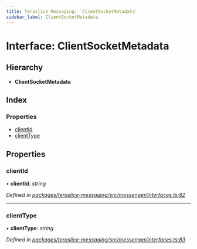 ```yaml
---
title: Teraslice Messaging: `ClientSocketMetadata`
sidebar_label: ClientSocketMetadata
---
```


# Interface: ClientSocketMetadata

## Hierarchy

* **ClientSocketMetadata**

## Index

### Properties

* [clientId](clientsocketmetadata.md#clientid)
* [clientType](clientsocketmetadata.md#clienttype)

## Properties

###  clientId

• **clientId**: *string*

*Defined in [packages/teraslice-messaging/src/messenger/interfaces.ts:82](https://github.com/terascope/teraslice/blob/653cf7530/packages/teraslice-messaging/src/messenger/interfaces.ts#L82)*

___

###  clientType

• **clientType**: *string*

*Defined in [packages/teraslice-messaging/src/messenger/interfaces.ts:83](https://github.com/terascope/teraslice/blob/653cf7530/packages/teraslice-messaging/src/messenger/interfaces.ts#L83)*
